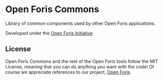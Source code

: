# Open Foris Commons

Library of common components used by other Open Foris applications.

Developed under the [Open Foris Initiative](http://www.openforis.org)

## License

Open Foris Commons and the rest of the Open Foris tools follow the MIT License, meaning that you can do anything you want with the code! Of course we appreciate references to our project, [Open Foris](www.openforis.org)
